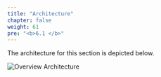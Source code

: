 ```yaml
---
title: "Architecture"
chapter: false
weight: 61
pre: "<b>6.1 </b>"
---
```


The architecture for this section is depicted below.

![Overview Architecture](/images/eks-arch.png)
